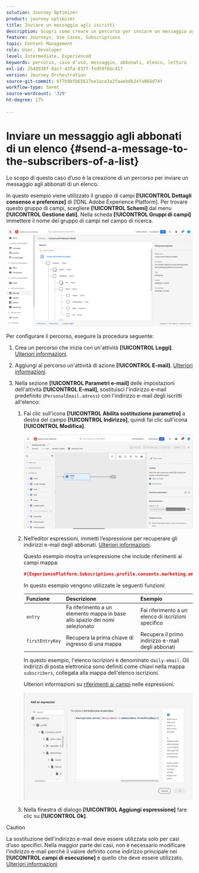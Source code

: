 ```yaml
---
solution: Journey Optimizer
product: journey optimizer
title: Inviare un messaggio agli iscritti
description: Scopri come creare un percorso per inviare un messaggio agli abbonati di un elenco
feature: Journeys, Use Cases, Subscriptions
topic: Content Management
role: User, Developer
level: Intermediate, Experienced
keywords: percorso, caso d’uso, messaggio, abbonati, elenco, lettura
exl-id: 2540938f-8ac7-43fa-83ff-fed59f6bc417
version: Journey Orchestration
source-git-commit: 6f7b9bfb65617ee1ace3a2faaebdb24fa068d74f
workflow-type: tm+mt
source-wordcount: '329'
ht-degree: 17%

---
```


# Inviare un messaggio agli abbonati di un elenco {#send-a-message-to-the-subscribers-of-a-list}

Lo scopo di questo caso d’uso è la creazione di un percorso per inviare un messaggio agli abbonati di un elenco.

In questo esempio viene utilizzato il gruppo di campi **[!UICONTROL Dettagli consenso e preferenze]** di [!DNL Adobe Experience Platform]. Per trovare questo gruppo di campi, scegliere **[!UICONTROL Schemi]** dal menu **[!UICONTROL Gestione dati]**. Nella scheda **[!UICONTROL Gruppi di campi]** immettere il nome del gruppo di campi nel campo di ricerca.

![Questo gruppo di campi include l&#39;elemento subscriptions](assets/consent-and-preference-details-field-group.png)

Per configurare il percorso, eseguire la procedura seguente:

1. Crea un percorso che inizia con un&#39;attività **[!UICONTROL Leggi]**. [Ulteriori informazioni](journey-gs.md).
1. Aggiungi al percorso un&#39;attività di azione **[!UICONTROL E-mail]**. [Ulteriori informazioni](journeys-message.md).
1. Nella sezione **[!UICONTROL Parametri e-mail]** delle impostazioni dell&#39;attività **[!UICONTROL E-mail]**, sostituisci l&#39;indirizzo e-mail predefinito (`PersonalEmail.adress`) con l&#39;indirizzo e-mail degli iscritti all&#39;elenco:

   1. Fai clic sull&#39;icona **[!UICONTROL Abilita sostituzione parametro]** a destra del campo **[!UICONTROL Indirizzo]**, quindi fai clic sull&#39;icona **[!UICONTROL Modifica]**.

      ![](assets/message-to-subscribers-uc-1.png)

   1. Nell’editor espressioni, immetti l’espressione per recuperare gli indirizzi e-mail degli abbonati. [Ulteriori informazioni](expression/expressionadvanced.md).

      Questo esempio mostra un’espressione che include riferimenti ai campi mappa:

      ```json
      #{ExperiencePlatform.Subscriptions.profile.consents.marketing.email.subscriptions.entry('daily-email').subscribers.firstEntryKey()}
      ```

      In questo esempio vengono utilizzate le seguenti funzioni:

      | Funzione | Descrizione | Esempio |
      | --- | --- | --- |
      | `entry` | Fa riferimento a un elemento mappa in base allo spazio dei nomi selezionato | Fai riferimento a un elenco di iscrizioni specifico |
      | `firstEntryKey` | Recupera la prima chiave di ingresso di una mappa | Recupera il primo indirizzo e-mail degli abbonati |

      In questo esempio, l&#39;elenco iscrizioni è denominato `daily-email`. Gli indirizzi di posta elettronica sono definiti come chiavi nella mappa `subscribers`, collegata alla mappa dell&#39;elenco iscrizioni.

      Ulteriori informazioni su [riferimenti ai campi](expression/field-references.md) nelle espressioni.

      ![](assets/message-to-subscribers-uc-2.png)

   1. Nella finestra di dialogo **[!UICONTROL Aggiungi espressione]** fare clic su **[!UICONTROL Ok]**.

>[!CAUTION]
>
>La sostituzione dell’indirizzo e-mail deve essere utilizzata solo per casi d’uso specifici. Nella maggior parte dei casi, non è necessario modificare l’indirizzo e-mail perché il valore definito come indirizzo principale nei **[!UICONTROL campi di esecuzione]** è quello che deve essere utilizzato. [Ulteriori informazioni](../configuration/primary-email-addresses.md)
